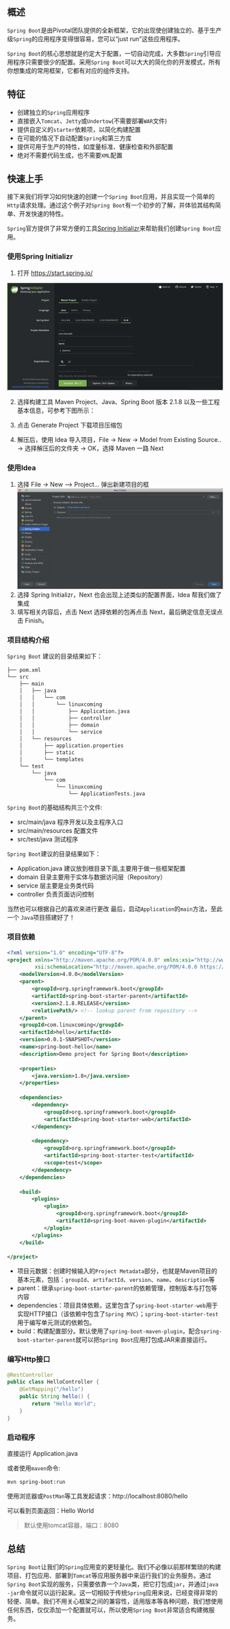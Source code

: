 ## 概述

`Spring Boot`是由Pivotal团队提供的全新框架，它的出现使创建独立的、基于生产级`Spring`的应用程序变得很容易，您可以“just run”这些应用程序。

`Spring Boot`的核心思想就是约定大于配置，一切自动完成，大多数`Spring`引导应用程序只需要很少的配置。采用`Spring Boot`可以大大的简化你的开发模式，所有你想集成的常用框架，它都有对应的组件支持。

## 特征

* 创建独立的`Spring`应用程序
* 直接嵌入`Tomcat`、`Jetty`或`Undertow`(不需要部署`WAR`文件)
* 提供自定义的`starter`依赖项，以简化构建配置
* 在可能的情况下自动配置`Spring`和第三方库
* 提供可用于生产的特性，如度量标准、健康检查和外部配置
* 绝对不需要代码生成，也不需要`XML`配置

## 快速上手

接下来我们将学习如何快速的创建一个`Spring Boot`应用，并且实现一个简单的`Http`请求处理。通过这个例子对`Spring Boot`有一个初步的了解，并体验其结构简单、开发快速的特性。

`Spring`官方提供了非常方便的工具[Spring Initializr](https://start.spring.io/)来帮助我们创建`Spring Boot`应用。

### 使用Spring Initializr

1. 打开 https://start.spring.io/

![GC](/images/spring_initializr.png)

2. 选择构建工具 Maven Project、Java、Spring Boot 版本 2.1.8 以及一些工程基本信息，可参考下图所示：

3. 点击 Generate Project 下载项目压缩包

4. 解压后，使用 Idea 导入项目，File -> New -> Model from Existing Source.. -> 选择解压后的文件夹 -> OK，选择 Maven 一路 Next

### 使用Idea

1. 选择 File -> New —> Project… 弹出新建项目的框
![GC](/images/idea_spring_initializr.png)
2. 选择 Spring Initializr，Next 也会出现上述类似的配置界面，Idea 帮我们做了集成
3. 填写相关内容后，点击 Next 选择依赖的包再点击 Next，最后确定信息无误点击 Finish。

### 项目结构介绍

`Spring Boot` 建议的目录结果如下：

```
├── pom.xml
└── src
    ├── main
    │   ├── java
    │   │   └── com
    │   │       └── linuxcoming
    │   │           ├── Application.java
    │   │           ├── controller
    │   │           ├── domain
    │   │           └── service
    │   └── resources
    │       ├── application.properties
    │       ├── static
    │       └── templates
    └── test
        └── java
            └── com
                └── linuxcoming
                    └── ApplicationTests.java
```

`Spring Boot`的基础结构共三个文件:

* src/main/java 程序开发以及主程序入口
* src/main/resources 配置文件
* src/test/java 测试程序

`Spring Boot`建议的目录结果如下：

* Application.java 建议放到根目录下面,主要用于做一些框架配置
* domain 目录主要用于实体与数据访问层（Repository）
* service 层主要是业务类代码
* controller 负责页面访问控制

当然也可以根据自己的喜欢来进行更改
最后，启动`Application`的`main`方法，至此一个 `Java`项目搭建好了！

### 项目依赖

```xml
<?xml version="1.0" encoding="UTF-8"?>
<project xmlns="http://maven.apache.org/POM/4.0.0" xmlns:xsi="http://www.w3.org/2001/XMLSchema-instance"
         xsi:schemaLocation="http://maven.apache.org/POM/4.0.0 https://maven.apache.org/xsd/maven-4.0.0.xsd">
    <modelVersion>4.0.0</modelVersion>
    <parent>
        <groupId>org.springframework.boot</groupId>
        <artifactId>spring-boot-starter-parent</artifactId>
        <version>2.1.8.RELEASE</version>
        <relativePath/> <!-- lookup parent from repository -->
    </parent>
    <groupId>com.linuxcoming</groupId>
    <artifactId>hello</artifactId>
    <version>0.0.1-SNAPSHOT</version>
    <name>spring-boot-hello</name>
    <description>Demo project for Spring Boot</description>

    <properties>
        <java.version>1.8</java.version>
    </properties>

    <dependencies>
        <dependency>
            <groupId>org.springframework.boot</groupId>
            <artifactId>spring-boot-starter-web</artifactId>
        </dependency>

        <dependency>
            <groupId>org.springframework.boot</groupId>
            <artifactId>spring-boot-starter-test</artifactId>
            <scope>test</scope>
        </dependency>
    </dependencies>

    <build>
        <plugins>
            <plugin>
                <groupId>org.springframework.boot</groupId>
                <artifactId>spring-boot-maven-plugin</artifactId>
            </plugin>
        </plugins>
    </build>

</project>
```

* 项目元数据：创建时候输入的`Project Metadata`部分，也就是Maven项目的基本元素，包括：`groupId`、`artifactId`、`version`、`name`、`description`等
* parent：继承`spring-boot-starter-parent`的依赖管理，控制版本与打包等内容
* dependencies：项目具体依赖，这里包含了`spring-boot-starter-web`用于实现HTTP接口（该依赖中包含了`Spring MVC`）；`spring-boot-starter-test`用于编写单元测试的依赖包。
* build：构建配置部分。默认使用了`spring-boot-maven-plugin`，配合`spring-boot-starter-parent`就可以把`Spring Boot`应用打包成JAR来直接运行。

### 编写Http接口

```java
@RestController
public class HelloController {
    @GetMapping("/hello")
    public String hello() {
        return "Hello World";
    }
}
```

### 启动程序

直接运行 Application.java

或者使用`maven`命令:

```bash
mvn spring-boot:run
```

使用浏览器或`PostMan`等工具发起请求：http://localhost:8080/hello

可以看到页面返回：Hello World

> 默认使用tomcat容器，端口：8080

## 总结

`Spring Boot`让我们的`Spring`应用变的更轻量化。我们不必像以前那样繁琐的构建项目、打包应用、部署到`Tomcat`等应用服务器中来运行我们的业务服务。通过`Spring Boot`实现的服务，只需要依靠一个`Java`类，把它打包成`jar`，并通过`java -jar`命令就可以运行起来。这一切相较于传统`Spring`应用来说，已经变得非常的轻便、简单。我们不用关心框架之间的兼容性，适用版本等各种问题，我们想使用任何东西，仅仅添加一个配置就可以，所以使用`Spring Boot`非常适合构建微服务。





